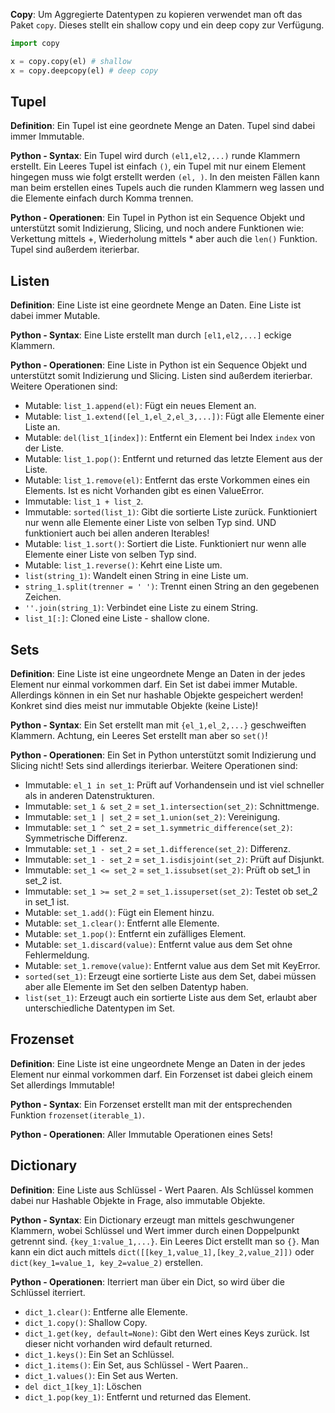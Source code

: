**Copy**: Um Aggregierte Datentypen zu kopieren verwendet man oft das Paket `copy`. Dieses stellt ein shallow copy und ein deep copy zur Verfügung.
```python
import copy

x = copy.copy(el) # shallow
x = copy.deepcopy(el) # deep copy
```

## Tupel
**Definition**: Ein Tupel ist eine geordnete Menge an Daten. Tupel sind dabei immer Immutable.

**Python - Syntax**: Ein Tupel wird durch `(el1,el2,...)` runde Klammern erstellt. Ein Leeres Tupel ist einfach `()`, ein Tupel mit nur einem Element hingegen muss wie folgt erstellt werden `(el, )`. In den meisten Fällen kann man beim erstellen eines Tupels auch die runden Klammern weg lassen und die Elemente einfach durch Komma trennen.

**Python - Operationen**: Ein Tupel in Python ist ein Sequence Objekt und unterstützt somit Indizierung, Slicing, und noch andere Funktionen wie: Verkettung mittels +, Wiederholung mittels \* aber auch die `len()` Funktion. Tupel sind außerdem iterierbar.

## Listen
**Definition**: Eine Liste ist eine geordnete Menge an Daten. Eine Liste ist dabei immer Mutable.

**Python - Syntax**: Eine Liste erstellt man durch `[el1,el2,...]` eckige Klammern.

**Python - Operationen**: Eine Liste in Python ist ein Sequence Objekt und unterstützt somit Indizierung und Slicing. Listen sind außerdem iterierbar. Weitere Operationen sind:
- Mutable: `list_1.append(el)`: Fügt ein neues Element an.
- Mutable: `list_1.extend([el_1,el_2,el_3,...])`: Fügt alle Elemente einer Liste an.
- Mutable: `del(list_1[index])`: Entfernt ein Element bei Index `index` von der Liste.
- Mutable: `list_1.pop()`: Entfernt und returned das letzte Element aus der Liste.
- Mutable: `list_1.remove(el)`: Entfernt das erste Vorkommen eines ein Elements. Ist es nicht Vorhanden gibt es einen ValueError.
- Immutable: `list_1 + list_2`.
- Immutable: `sorted(list_1)`: Gibt die sortierte Liste zurück. Funktioniert nur wenn alle Elemente einer Liste von selben Typ sind. UND funktioniert auch bei allen anderen Iterables!
- Mutable: `list_1.sort()`: Sortiert die Liste. Funktioniert nur wenn alle Elemente einer Liste von selben Typ sind.
- Mutable: `list_1.reverse()`: Kehrt eine Liste um.
- `list(string_1)`: Wandelt einen String in eine Liste um.
- `string_1.split(trenner = ' ')`: Trennt einen String an den gegebenen Zeichen.
- `''.join(string_1)`: Verbindet eine Liste zu einem String.
- `list_1[:]`: Cloned eine Liste - shallow clone.

## Sets
**Definition**: Eine Liste ist eine ungeordnete Menge an Daten in der jedes Element nur einmal vorkommen darf. Ein Set ist dabei immer Mutable. Allerdings können in ein Set nur hashable Objekte gespeichert werden! Konkret sind dies meist nur immutable Objekte (keine Liste)!

**Python - Syntax**: Ein Set erstellt man mit `{el_1,el_2,...}` geschweiften Klammern. Achtung, ein Leeres Set erstellt man aber so `set()`!

**Python - Operationen**: Ein Set in Python unterstützt somit Indizierung und Slicing nicht! Sets sind allerdings iterierbar. Weitere Operationen sind:
- Immutable: `el_1 in set_1`: Prüft auf Vorhandensein und ist viel schneller als in anderen Datenstrukturen.
- Immutable: `set_1 & set_2` = `set_1.intersection(set_2)`: Schnittmenge.
- Immutable: `set_1 | set_2` = `set_1.union(set_2)`: Vereinigung.
- Immutable: `set_1 ^ set_2` = `set_1.symmetric_difference(set_2)`: Symmetrische Differenz.
- Immutable: `set_1 - set_2` = `set_1.difference(set_2)`: Differenz.
- Immutable: `set_1 - set_2` = `set_1.isdisjoint(set_2)`: Prüft auf Disjunkt.
- Immutable: `set_1 <= set_2` = `set_1.issubset(set_2)`: Prüft ob set_1 in set_2 ist.
- Immutable: `set_1 >= set_2` = `set_1.issuperset(set_2)`: Testet ob set_2 in set_1 ist.
- Mutable: `set_1.add()`: Fügt ein Element hinzu.
- Mutable: `set_1.clear()`: Entfernt alle Elemente.
- Mutable: `set_1.pop()`: Entfernt ein zufälliges Element.
- Mutable: `set_1.discard(value)`: Entfernt value aus dem Set ohne Fehlermeldung.
- Mutable: `set_1.remove(value)`: Entfernt value aus dem Set mit KeyError.
- `sorted(set_1)`: Erzeugt eine sortierte Liste aus dem Set, dabei müssen aber alle Elemente im Set den selben Datentyp haben.
- `list(set_1)`: Erzeugt auch ein sortierte Liste aus dem Set, erlaubt aber unterschiedliche Datentypen im Set.

## Frozenset
**Definition**: Eine Liste ist eine ungeordnete Menge an Daten in der jedes Element nur einmal vorkommen darf. Ein Forzenset ist dabei gleich einem Set allerdings Immutable!

**Python - Syntax**: Ein Forzenset erstellt man mit der entsprechenden Funktion `frozenset(iterable_1)`.

**Python - Operationen**: Aller Immutable Operationen eines Sets!




## Dictionary
**Definition**: Eine Liste aus Schlüssel - Wert Paaren. Als Schlüssel kommen dabei nur Hashable Objekte in Frage, also immutable Objekte. 

**Python - Syntax**: Ein Dictionary erzeugt man mittels geschwungener Klammern, wobei Schlüssel und Wert immer durch einen Doppelpunkt getrennt sind. `{key_1:value_1,...}`. Ein Leeres Dict erstellt man so `{}`. Man kann ein dict auch mittels `dict([[key_1,value_1],[key_2,value_2]])` oder `dict(key_1=value_1, key_2=value_2)` erstellen.

**Python - Operationen**: Iterriert man über ein Dict, so wird über die Schlüssel iterriert.
- `dict_1.clear()`: Entferne alle Elemente.
- `dict_1.copy()`: Shallow Copy.
- `dict_1.get(key, default=None)`: Gibt den Wert eines Keys zurück. Ist dieser nicht vorhanden wird default returned.
- `dict_1.keys()`: Ein Set an Schlüssel.
- `dict_1.items()`: Ein Set, aus Schlüssel - Wert Paaren..
- `dict_1.values()`: Ein Set aus Werten.
- `del dict_1[key_1]`: Löschen
- `dict_1.pop(key_1)`: Entfernt und returned das Element.

